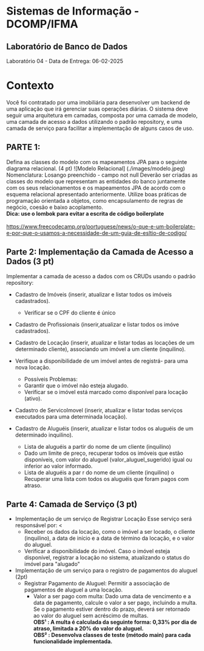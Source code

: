 # Sistemas de Informação - DCOMP/IFMA
## Laboratório de Banco de Dados

Laboratório 04 - Data de Entrega: 06-02-2025

# Contexto

Você foi contratado por uma imobiliária para desenvolver um backend de uma aplicação que irá gerenciar suas operações diárias. O sistema deve seguir uma arquitetura em camadas, composta por uma camada de modelo, uma camada de acesso a dados utilizando o padrão repository, e uma camada de serviço para facilitar a implementação de alguns casos de uso.

## PARTE 1: 

Defina as classes do modelo com os mapeamentos JPA para o seguinte diagrama relacional. (4 pt)
![Modelo Relacional] (./images/modelo.jpeg)
Nomenclatura: Losango preenchido - campo not null
Deverão ser criadas as classes do modelo que representam as entidades do banco juntamente com os seus relacionamentos e os mapeamentos JPA de acordo com o esquema relacional apresentado anteriormente. 
Utilize boas práticas de programação orientada a objetos, como encapsulamento de regras de negócio, coesão e baixo acoplamento.<br>
**Dica: use o lombok para evitar a escrita de código boilerplate** <br><br>
https://www.freecodecamp.org/portuguese/news/o-que-e-um-boilerplate-e-por-que-o-usamos-a-necessidade-de-um-guia-de-esltio-de-codigo/  
 
 ## Parte 2: Implementação da Camada de Acesso a Dados (3 pt) 
 Implementar a camada de acesso a dados com os CRUDs usando o padrão repository:
 - Cadastro de Imóveis (inserir, atualizar e listar todos os imóveis cadastrados). <br>
   - Verificar se o CPF do cliente é único

  - Cadastro de Profissionais (inserir,atualizar e listar todos os imóve cadastrados). 
  - Cadastro de Locação (inserir, atualizar e listar todas as locações de um determinado cliente), associando um imóvel a um cliente (inquilino). <br>
  - Verifique a disponibilidade de um imóvel antes de registrá- para uma nova locação. <br>
    - Possíveis Problemas: <br>
     - Garantir que o imóvel não esteja alugado.<br>
      - Verificar se o imóvel está marcado como disponível para locação (ativo).  
  
  - Cadastro de ServicoImovel (inserir, atualizar e listar todas serviços executados para uma determinada locação).
  - Cadastro de Aluguéis (inserir, atualizar e listar todos os aluguéis de um determinado inquilino). <br>
    - Lista de aluguéis a partir do nome de um cliente (inquilino) <br>
    - Dado um limite de preço, recuperar todos os imóveis que estão disponíveis, com valor do aluguel (valor_aluguel_sugerido) igual ou inferior ao valor informado. <br>
    - Lista de aluguéis a par  r do nome de um cliente (inquilino) o Recuperar uma lista com todos os aluguéis que foram pagos com atraso.
  ## Parte 4: Camada de Serviço (3 pt) 
  - Implementação de um serviço de Registrar Locação Esse serviço será responsável por: <<br>
    - Receber os dados da locação, como o imóvel a ser locado, o cliente (inquilino), a data de início e a data de término da locação, e o valor do aluguel.
    - Verificar a disponibilidade do imóvel. Caso o imóvel esteja disponível, registrar a locação no sistema, atualizando o status do imóvel para "alugado"
  - Implementação de um serviço para o registro de pagamentos do aluguel (2pt) <br>
    - Registrar Pagamento de Aluguel: Permitir a associação de pagamentos de aluguel a uma locação. <br>
      - Valor a ser pago com multa: Dado uma data de vencimento e a data de pagamento, calcule o valor a ser pago, incluindo a multa. Se o pagamento estiver dentro do prazo, deverá ser retornado ao valor do aluguel sem acréscimo de multas. <br>
    **OBS¹ : A multa é calculada da seguinte forma: 0,33% por dia de atraso, limitada a 20% do valor do aluguel.** <br>
    **OBS² : Desenvolva classes de teste (método main) para cada funcionalidade implementada.**
